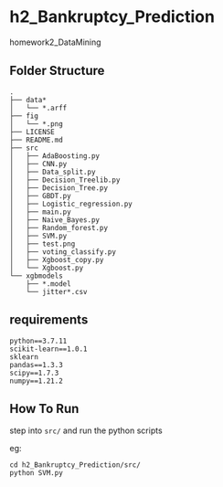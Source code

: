 # h2_Bankruptcy_Prediction
homework2_DataMining
## Folder Structure
```
.
├── data*
│   └── *.arff
├── fig
│   └── *.png
├── LICENSE
├── README.md
├── src
│   ├── AdaBoosting.py
│   ├── CNN.py
│   ├── Data_split.py
│   ├── Decision_Treelib.py
│   ├── Decision_Tree.py
│   ├── GBDT.py
│   ├── Logistic_regression.py
│   ├── main.py
│   ├── Naive_Bayes.py
│   ├── Random_forest.py
│   ├── SVM.py
│   ├── test.png
│   ├── voting_classify.py
│   ├── Xgboost_copy.py
│   └── Xgboost.py
└── xgbmodels
    ├── *.model
    └── jitter*.csv
```
## requirements
```
python==3.7.11
scikit-learn==1.0.1
sklearn
pandas==1.3.3
scipy==1.7.3
numpy==1.21.2
```
## How To Run
step into `src/` and run the python scripts

eg:

```
cd h2_Bankruptcy_Prediction/src/
python SVM.py
```

